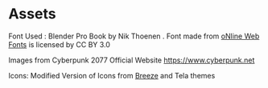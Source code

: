 # Assets

Font Used : Blender Pro Book by Nik Thoenen . Font made from [oNline Web Fonts](http://www.onlinewebfonts.com) is licensed by CC BY 3.0

Images from Cyberpunk 2077 Official Website https://www.cyberpunk.net 

Icons: Modified Version of Icons from [Breeze](https://github.com/gustawho/grub2-theme-breeze) and Tela themes 


